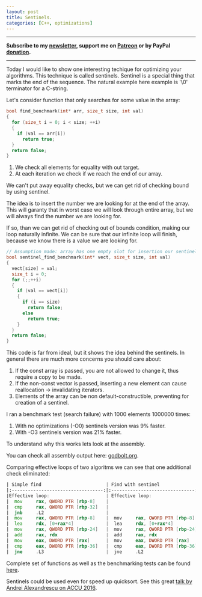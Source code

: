 ```yaml
---
layout: post
title: Sentinels.
categories: [C++, optimizations]
---
```


------
**Subscribe to my [newsletter](https://products.easyperf.net/newsletter), support me on [Patreon](https://www.patreon.com/dendibakh) or by PayPal [donation](https://www.paypal.com/cgi-bin/webscr?cmd=_donations&business=TBM3NW8TKTT34&currency_code=USD&source=url).**

------

Today I would like to show one interesting techique for optimizing your algorithms. This technique is called sentinels.
Sentinel is a special thing that marks the end of the sequence. The natural example here example is \'\0\' terminator for a C-string.

Let's consider function that only searches for some value in the array:

```cpp
bool find_benchmark(int* arr, size_t size, int val)
{
  for (size_t i = 0; i < size; ++i)
  {
    if (val == arr[i])
      return true;
  }
  return false;
}
```

1. We check all elements for equality with out target.
2. At each iteration we check if we reach the end of our array.

We can't put away equality checks, but we can get rid of checking bound by using sentinel.

The idea is to insert the number we are looking for at the end of the array.
This will garanty that in worst case we will look through entire array, but we will always find the number we are looking for.

If so, than we can get rid of checking out of bounds condition, making our loop naturally infinite. We can be sure that our infinite loop will finish, because we know there is a value we are looking for.

```cpp
// Assumption made: array has one empty slot for insertion our sentinel.
bool sentinel_find_benchmark(int* vect, size_t size, int val)
{
  vect[size] = val;
  size_t i = 0;
  for (;;++i)
  {
    if (val == vect[i])
    {
      if (i == size)
        return false;
      else
        return true;
    }
  }
  return false;
}
```

This code is far from ideal, but it shows the idea behind the sentinels.
In general there are much more concerns you should care about:

1. If the const array is passed, you are not allowed to change it, thus require a copy to be made.
2. If the non-const vector is passed, inserting a new element can cause reallocation -> invalidating iterators.
3. Elements of the array can be non default-constructible, preventing for creation of a sentinel. 

I ran a benchmark test (search failure) with 1000 elements 1000000 times:

1. With no optimizations (-O0) sentinels version was 9% faster.
2. With -O3 sentinels version was 21% faster.

To understand why this works lets look at the assembly.

You can check all assembly output here: [godbolt.org](https://godbolt.org/g/N8oDmZ).

Comparing effective loops of two algoritms we can see that one additional check eliminated:

```asm
| Simple find                        | Find with sentinel              |
|:----------------------------------:|:-------------------------------:|
|Effective loop:                     | Effective loop:                 |
|  mov     rax, QWORD PTR [rbp-8]    |                                 |
|  cmp     rax, QWORD PTR [rbp-32]   |                                 |
|  jnb     .L2                       |                                 |
|  mov     rax, QWORD PTR [rbp-8]    |  mov     rax, QWORD PTR [rbp-8] | 
|  lea     rdx, [0+rax*4]            |  lea     rdx, [0+rax*4]         |
|  mov     rax, QWORD PTR [rbp-24]   |  mov     rax, QWORD PTR [rbp-24]|
|  add     rax, rdx                  |  add     rax, rdx               |
|  mov     eax, DWORD PTR [rax]      |  mov     eax, DWORD PTR [rax]   |
|  cmp     eax, DWORD PTR [rbp-36]   |  cmp     eax, DWORD PTR [rbp-36]|
|  jne     .L3                       |  jne     .L2                    |
```

Complete set of functions as well as the benchmarking tests can be found [here](https://github.com/dendibakh/prep/blob/master/sentinels.cpp).

Sentinels could be used even for speed up quicksort. See this great [talk by Andrei Alexandrescu on ACCU 2016](https://www.google.fi/url?sa=t&rct=j&q=&esrc=s&source=web&cd=1&cad=rja&uact=8&ved=0ahUKEwiRm_TI0bnQAhVW6WMKHUx1CLgQtwIIGzAA&url=https%3A%2F%2Fwww.youtube.com%2Fwatch%3Fv%3DAxnotgLql0k&usg=AFQjCNHczAs076PR3dA15XoDlAtDGxcTwg&sig2=bVVhiEjuICruRhyGkKwH3Q).

